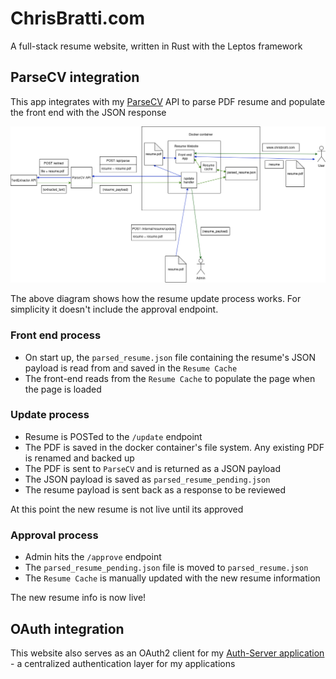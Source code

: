 # ChrisBratti.com

A full-stack resume website, written in Rust with the Leptos framework

## ParseCV integration

This app integrates with my [ParseCV](https://github.com/chris-bratti/ParseCV) API to parse PDF resume and populate the front end with the JSON response

![website-diagram](website-diagram.png "Diagram")

The above diagram shows how the resume update process works. For simplicity it doesn't include the approval endpoint.

### Front end process
- On start up, the `parsed_resume.json` file containing the resume's JSON payload is read from and
saved in the `Resume Cache`
- The front-end reads from the `Resume Cache` to populate the page when the page is loaded

### Update process
- Resume is POSTed to the `/update` endpoint
- The PDF is saved in the docker container's file system. Any existing PDF is renamed and backed up
- The PDF is sent to `ParseCV` and is returned as a JSON payload
- The JSON payload is saved as `parsed_resume_pending.json`
- The resume payload is sent back as a response to be reviewed

At this point the new resume is not live until its approved
### Approval process
- Admin hits the `/approve` endpoint
- The `parsed_resume_pending.json` file is moved to `parsed_resume.json`
- The `Resume Cache` is manually updated with the new resume information

The new resume info is now live!

## OAuth integration
This website also serves as an OAuth2 client for my [Auth-Server application](https://github.com/chris-bratti/auth-server) - a centralized authentication layer for my applications